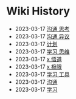 # Wiki History

- 2023-03-17        [沟通 思考](/0007_沟通_思考)
- 2023-03-17        [沟通 异议](/0006_沟通_异议)
- 2023-03-17        [计划](/0008_计划)
- 2023-03-17        [学习 思维](/0011_学习_思维)
- 2023-03-17        [x 悟道](/0004_x_悟道)
- 2023-03-17        [x 极限](/0003_x_极限)
- 2023-03-17        [学习 工具](/0010_学习_工具)
- 2023-03-17        [沟通](/0005_沟通)
- 2023-03-17        [学习](/0009_学习)
